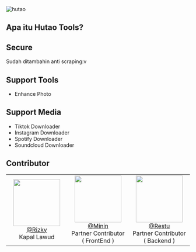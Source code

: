 <img src="https://i.ibb.co.com/Nrbwr82/images-29-removebg-preview.png" alt="hutao"/>

## Apa itu Hutao Tools?

## Secure
Sudah ditambahin anti scraping:v

## Support Tools
* Enhance Photo
## Support Media
* Tiktok Downloader
* Instagram Downloader
* Spotify Downloader
* Soundcloud Downloader
  
## Contributor
<table>
  <tr valign="middle">
    <td width="20%" align="center" rowspan="2" colspan="2">
      <a href="https://github.com/rizxyu">
      <img src="https://images.weserv.nl/?url=github.com/rizxyu.png?v=4&h=100&w=100&fit=cover&mask=circle&maxage=7d" width="128">
      </a>
      <br>
      <a href="https://github.com/rizxyu">@Rizky</a>
      <br>
      Kapal Lawud
    </td>
    <td width="20%" align="center" rowspan="2" colspan="2">
      <a href="https://github.com/mininxd">
      <img src="https://images.weserv.nl/?url=github.com/mininxd.png?v=4&h=100&w=100&fit=cover&mask=circle&maxage=7d" width="128">
      </a>
      <br>
      <a href="https://github.com/mininxd">@Minin</a>
      <br>
      Partner Contributor ( FrontEnd )
    </td>
    </td>
    <td width="20%" align="center" rowspan="2" colspan="2">
      <a href="https://github.com/muhammadrestu999">
      <img src="https://images.weserv.nl/?url=github.com/muhammadrestu999.png?v=4&h=100&w=100&fit=cover&mask=circle&maxage=7d" width="128">
      </a>
      <br>
      <a href="https://github.com/mininxd">@Restu</a>
      <br>
      Partner Contributor ( Backend )
    </td>
  </tr>
</table>
